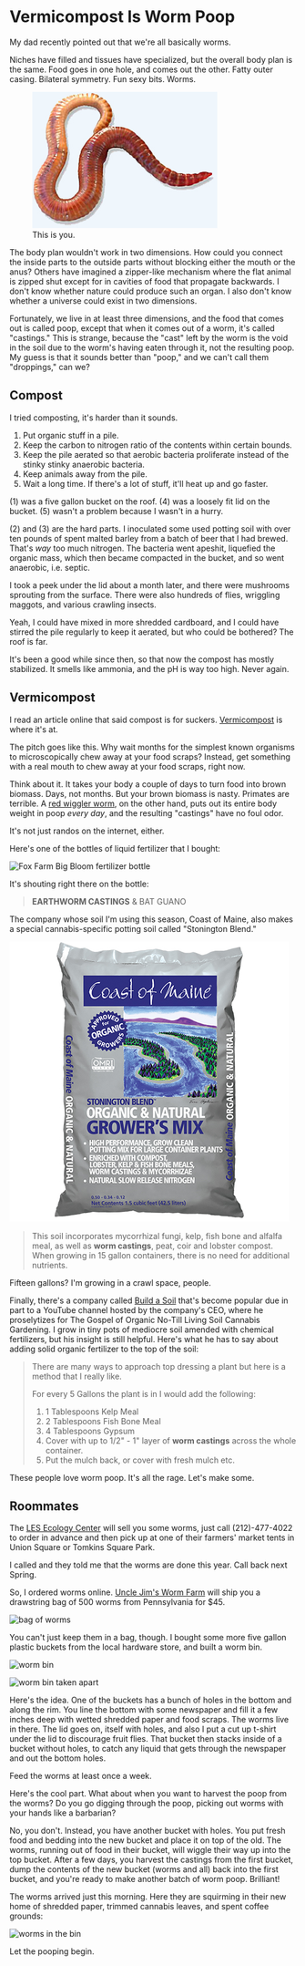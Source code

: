 Vermicompost Is Worm Poop
=========================
My dad recently pointed out that we're all basically worms.

Niches have filled and tissues have specialized, but the overall body plan is
the same. Food goes in one hole, and comes out the other.  Fatty outer casing.
Bilateral symmetry.  Fun sexy bits.  Worms.

<figure>
    <img src="wiggler.jpg" alt="worm"/>
    <figcaption>This is you.</figcaption>
</figure>

The body plan wouldn't work in two dimensions.  How could you connect the
inside parts to the outside parts without blocking either the mouth or the
anus?  Others have imagined a zipper-like mechanism where the flat animal is
zipped shut except for in cavities of food that propagate backwards.  I don't
know whether nature could produce such an organ.  I also don't know whether a
universe could exist in two dimensions.

Fortunately, we live in at least three dimensions, and the food that comes out
is called poop, except that when it comes out of a worm, it's called
"castings."  This is strange, because the "cast" left by the worm is the void
in the soil due to the worm's having eaten through it, not the resulting poop.
My guess is that it sounds better than "poop," and we can't call them
"droppings," can we?

Compost
-------
I tried composting, it's harder than it sounds.

1. Put organic stuff in a pile.
2. Keep the carbon to nitrogen ratio of the contents within certain bounds.
3. Keep the pile aerated so that aerobic bacteria proliferate instead of the
   stinky stinky anaerobic bacteria.
4. Keep animals away from the pile.
5. Wait a long time.  If there's a lot of stuff, it'll heat up and go faster.

(1) was a five gallon bucket on the roof.  (4) was a loosely fit lid on the
bucket.  (5) wasn't a problem because I wasn't in a hurry.

(2) and (3) are the hard parts.  I inoculated some used potting soil with over
ten pounds of spent malted barley from a batch of beer that I had brewed.
That's _way_ too much nitrogen.  The bacteria went apeshit, liquefied the
organic mass, which then became compacted in the bucket, and so went anaerobic,
i.e. septic.

I took a peek under the lid about a month later, and there were mushrooms
sprouting from the surface.  There were also hundreds of flies, wriggling
maggots, and various crawling insects.

Yeah, I could have mixed in more shredded cardboard, and I could have stirred
the pile regularly to keep it aerated, but who could be bothered?  The roof is
far.

It's been a good while since then, so that now the compost has mostly
stabilized.  It smells like ammonia, and the pH is way too high.  Never again.

Vermicompost
------------
I read an article online that said compost is for suckers.  [Vermicompost][1]
is where it's at.

The pitch goes like this.  Why wait months for the simplest known organisms to
microscopically chew away at your food scraps?  Instead, get something with a
real mouth to chew away at your food scraps, right now.

Think about it.  It takes your body a couple of days to turn food into brown
biomass.  Days, not months.  But your brown biomass is nasty.  Primates are
terrible.  A [red wiggler worm][2], on the other hand, puts out its entire body
weight in poop _every day_, and the resulting "castings" have no foul odor.

It's not just randos on the internet, either.

Here's one of the bottles of liquid fertilizer that I bought:

![Fox Farm Big Bloom fertilizer bottle](bigbloom_small.webp)

It's shouting right there on the bottle:

> **EARTHWORM CASTINGS** & BAT GUANO

The company whose soil I'm using this season, Coast of Maine, also makes a
special cannabis-specific potting soil called "Stonington Blend."

![Coast of Maine Stonington Blend potting soil](stonington.jpg)

> This soil incorporates mycorrhizal fungi, kelp, fish bone and alfalfa meal, as well as **worm castings**, peat, coir and lobster compost. When growing in 15 gallon containers,  there is no need for additional nutrients.

Fifteen gallons?  I'm growing in a crawl space, people.

Finally, there's a company called [Build a Soil][3] that's become popular due
in part to a YouTube channel hosted by the company's CEO, where he proselytizes
for The Gospel of Organic No-Till Living Soil Cannabis Gardening.  I grow in
tiny pots of mediocre soil amended with chemical fertilizers, but his insight
is still helpful.  Here's what he has to say about adding solid organic
fertilizer to the top of the soil:

> There are many ways to approach top dressing a plant but here is a method that I really like. 
>
> For every 5 Gallons the plant is in I would add the following:
>
> 1.  1 Tablespoons Kelp Meal
> 2.  2 Tablespoons Fish Bone Meal
> 3.  4 Tablespoons Gypsum
> 4. Cover with up to 1/2" - 1" layer of **worm castings** across the whole container.
> 5. Put the mulch back, or cover with fresh mulch etc. 

These people love worm poop.  It's all the rage.  Let's make some.

Roommates
---------
The [LES Ecology Center][4] will sell you some worms, just call (212)-477-4022
to order in advance and then pick up at one of their farmers' market tents in
Union Square or Tomkins Square Park.

I called and they told me that the worms are done this year.  Call back next Spring.

So, I ordered worms online.  [Uncle Jim's Worm Farm][5] will ship you a
drawstring bag of 500 worms from Pennsylvania for $45.

![bag of worms](bag_small.webp)

You can't just keep them in a bag, though.  I bought some more five gallon
plastic buckets from the local hardware store, and built a worm bin.

![worm bin](bin-closed_small.webp)

![worm bin taken apart](bin-parts_small.webp)

Here's the idea.  One of the buckets has a bunch of holes in the bottom and
along the rim.  You line the bottom with some newspaper and fill it a few
inches deep with wetted shredded paper and food scraps.  The worms live in
there.  The lid goes on, itself with holes, and also I put a cut up t-shirt
under the lid to discourage fruit flies.  That bucket then stacks inside of a
bucket without holes, to catch any liquid that gets through the newspaper and
out the bottom holes.

Feed the worms at least once a week.

Here's the cool part.  What about when you want to harvest the poop from the
worms?  Do you go digging through the poop, picking out worms with your hands
like a barbarian?

No, you don't.  Instead, you have another bucket with holes.  You put fresh
food and bedding into the new bucket and place it on top of the old.  The
worms, running out of food in their bucket, will wiggle their way up into the
top bucket.  After a few days, you harvest the castings from the first bucket,
dump the contents of the new bucket (worms and all) back into the first bucket,
and you're ready to make another batch of worm poop.  Brilliant!

The worms arrived just this morning.  Here they are squirming in their new home
of shredded paper, trimmed cannabis leaves, and spent coffee grounds:

![worms in the bin](worms_small.webp)

Let the pooping begin.

[1]: https://en.wikipedia.org/wiki/Vermicompost
[2]: https://en.wikipedia.org/wiki/Eisenia_fetida
[3]: https://buildasoil.com/
[4]: https://www.lesecologycenter.org/products/
[5]: https://unclejimswormfarm.com/
